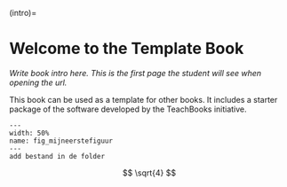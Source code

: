 (intro)=
# Welcome to the Template Book

_Write book intro here. This is the first page the student will see when opening the url._

This book can be used as a template for other books. It includes a starter package of the software developed by the TeachBooks initiative.

``` {figure} figures/EzraLoïs.jpg
---
width: 50%
name: fig_mijneerstefiguur
---
add bestand in de folder
```


$$ \sqrt{4} $$


